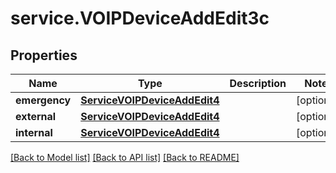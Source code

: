 # service.VOIPDeviceAddEdit3c

## Properties
Name | Type | Description | Notes
------------ | ------------- | ------------- | -------------
**emergency** | [**ServiceVOIPDeviceAddEdit4**](ServiceVOIPDeviceAddEdit4.md) |  | [optional] 
**external** | [**ServiceVOIPDeviceAddEdit4**](ServiceVOIPDeviceAddEdit4.md) |  | [optional] 
**internal** | [**ServiceVOIPDeviceAddEdit4**](ServiceVOIPDeviceAddEdit4.md) |  | [optional] 

[[Back to Model list]](../README.md#documentation-for-models) [[Back to API list]](../README.md#documentation-for-api-endpoints) [[Back to README]](../README.md)


